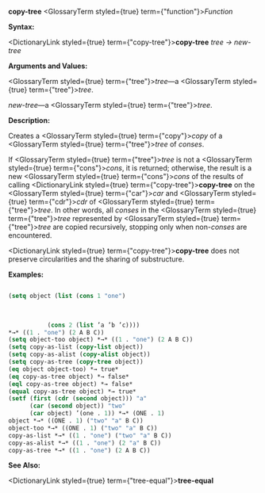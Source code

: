 **copy-tree** <GlossaryTerm styled={true} term={"function"}><i>Function</i></GlossaryTerm> 



**Syntax:** 



<DictionaryLink styled={true} term={"copy-tree"}><b>copy-tree</b></DictionaryLink> *tree → new-tree* 



**Arguments and Values:** 



<GlossaryTerm styled={true} term={"tree"}><i>tree</i></GlossaryTerm>—a <GlossaryTerm styled={true} term={"tree"}><i>tree</i></GlossaryTerm>. 



*new-tree*—a <GlossaryTerm styled={true} term={"tree"}><i>tree</i></GlossaryTerm>. 



**Description:** 



Creates a <GlossaryTerm styled={true} term={"copy"}><i>copy</i></GlossaryTerm> of a <GlossaryTerm styled={true} term={"tree"}><i>tree</i></GlossaryTerm> of *conses*. 



If <GlossaryTerm styled={true} term={"tree"}><i>tree</i></GlossaryTerm> is not a <GlossaryTerm styled={true} term={"cons"}><i>cons</i></GlossaryTerm>, it is returned; otherwise, the result is a new <GlossaryTerm styled={true} term={"cons"}><i>cons</i></GlossaryTerm> of the results of calling <DictionaryLink styled={true} term={"copy-tree"}><b>copy-tree</b></DictionaryLink> on the <GlossaryTerm styled={true} term={"car"}><i>car</i></GlossaryTerm> and <GlossaryTerm styled={true} term={"cdr"}><i>cdr</i></GlossaryTerm> of <GlossaryTerm styled={true} term={"tree"}><i>tree</i></GlossaryTerm>. In other words, all *conses* in the <GlossaryTerm styled={true} term={"tree"}><i>tree</i></GlossaryTerm> represented by <GlossaryTerm styled={true} term={"tree"}><i>tree</i></GlossaryTerm> are copied recursively, stopping only when non-*conses* are encountered. 



<DictionaryLink styled={true} term={"copy-tree"}><b>copy-tree</b></DictionaryLink> does not preserve circularities and the sharing of substructure. 



**Examples:**
```lisp

(setq object (list (cons 1 "one") 

		   
		   
		   (cons 2 (list ’a ’b ’c)))) 
*→* ((1 . "one") (2 A B C)) 
(setq object-too object) *→* ((1 . "one") (2 A B C)) 
(setq copy-as-list (copy-list object)) 
(setq copy-as-alist (copy-alist object)) 
(setq copy-as-tree (copy-tree object)) 
(eq object object-too) *→ true* 
(eq copy-as-tree object) *→ false* 
(eql copy-as-tree object) *→ false* 
(equal copy-as-tree object) *→ true* 
(setf (first (cdr (second object))) "a" 
      (car (second object)) "two" 
      (car object) ’(one . 1)) *→* (ONE . 1) 
object *→* ((ONE . 1) ("two" "a" B C)) 
object-too *→* ((ONE . 1) ("two" "a" B C)) 
copy-as-list *→* ((1 . "one") ("two" "a" B C)) 
copy-as-alist *→* ((1 . "one") (2 "a" B C)) 
copy-as-tree *→* ((1 . "one") (2 A B C)) 

```
**See Also:** 



<DictionaryLink styled={true} term={"tree-equal"}><b>tree-equal</b></DictionaryLink> 



